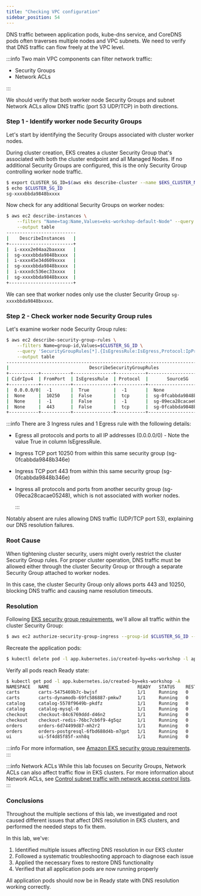```yaml
---
title: "Checking VPC configuration"
sidebar_position: 54
---
```


DNS traffic between application pods, kube-dns service, and CoreDNS pods often traverses multiple nodes and VPC subnets. We need to verify that DNS traffic can flow freely at the VPC level.

:::info
Two main VPC components can filter network traffic:

- Security Groups
- Network ACLs

:::

We should verify that both worker node Security Groups and subnet Network ACLs allow DNS traffic (port 53 UDP/TCP) in both directions.

### Step 1 - Identify worker node Security Groups

Let's start by identifying the Security Groups associated with cluster worker nodes.

During cluster creation, EKS creates a cluster Security Group that's associated with both the cluster endpoint and all Managed Nodes. If no additional Security Groups are configured, this is the only Security Group controlling worker node traffic.

```bash timeout=30
$ export CLUSTER_SG_ID=$(aws eks describe-cluster --name $EKS_CLUSTER_NAME --region $AWS_REGION --query "cluster.resourcesVpcConfig.clusterSecurityGroupId" --output text)
$ echo $CLUSTER_SG_ID
sg-xxxxbbda9848bxxxx
```

Now check for any additional Security Groups on worker nodes:

```bash timeout=30
$ aws ec2 describe-instances \
    --filters "Name=tag:Name,Values=eks-workshop-default-Node" --query 'Reservations[*].Instances[*].[InstanceId,SecurityGroups[*].GroupId]' \
    --output table
--------------------------
|    DescribeInstances   |
+------------------------+
|  i-xxxx2e04aa2baxxxx   |
|  sg-xxxxbbda9848bxxxx  |
|  i-xxxx45e34d609xxxx   |
|  sg-xxxxbbda9848bxxxx  |
|  i-xxxxdc536ec33xxxx   |
|  sg-xxxxbbda9848bxxxx  |
+------------------------+
```

We can see that worker nodes only use the cluster Security Group `sg-xxxxbbda9848bxxxx`.

### Step 2 - Check worker node Security Group rules

Let's examine worker node Security Group rules:

```bash timeout=30
$ aws ec2 describe-security-group-rules \
    --filters Name=group-id,Values=$CLUSTER_SG_ID \
    --query 'SecurityGroupRules[*].{IsEgressRule:IsEgress,Protocol:IpProtocol,FromPort:FromPort,ToPort:ToPort,CidrIpv4:CidrIpv4,SourceSG:ReferencedGroupInfo.GroupId}' \
    --output table
-----------------------------------------------------------------------------------------
|                              DescribeSecurityGroupRules                               |
+-----------+-----------+---------------+-----------+------------------------+----------+
| CidrIpv4  | FromPort  | IsEgressRule  | Protocol  |       SourceSG         | ToPort   |
+-----------+-----------+---------------+-----------+------------------------+----------+
|  0.0.0.0/0|  -1       |  True         |  -1       |  None                  |  -1      |
|  None     |  10250    |  False        |  tcp      |  sg-0fcabbda9848b346e  |  10250   |
|  None     |  -1       |  False        |  -1       |  sg-09eca28cacae05248  |  -1      |
|  None     |  443      |  False        |  tcp      |  sg-0fcabbda9848b346e  |  443     |
+-----------+-----------+---------------+-----------+------------------------+----------+
```

:::info
There are 3 Ingress rules and 1 Egress rule with the following details:

- Egress all protocols and ports to all IP addresses (0.0.0.0/0) - Note the value True in column IsEgressRule.
- Ingress TCP port 10250 from within this same security group (sg-0fcabbda9848b346e)
- Ingress TCP port 443 from within this same security group (sg-0fcabbda9848b346e)
- Ingress all protocols and ports from another security group (sg-09eca28cacae05248), which is not associated with worker nodes.

  :::

Notably absent are rules allowing DNS traffic (UDP/TCP port 53), explaining our DNS resolution failures.

### Root Cause

When tightening cluster security, users might overly restrict the cluster Security Group rules. For proper cluster operation, DNS traffic must be allowed either through the cluster Security Group or through a separate Security Group attached to worker nodes.

In this case, the cluster Security Group only allows ports 443 and 10250, blocking DNS traffic and causing name resolution timeouts.

### Resolution

Following [EKS security group requirements](https://docs.aws.amazon.com/eks/latest/userguide/sec-group-reqs.html), we'll allow all traffic within the cluster Security Group:

```bash timeout=30 wait=5
$ aws ec2 authorize-security-group-ingress --group-id $CLUSTER_SG_ID --protocol -1 --port -1 --source-group $CLUSTER_SG_ID
```

Recreate the application pods:

```bash timeout=30 wait=30
$ kubectl delete pod -l app.kubernetes.io/created-by=eks-workshop -l app.kubernetes.io/component=service -A
```

Verify all pods reach Ready state:

```bash timeout=30
$ kubectl get pod -l app.kubernetes.io/created-by=eks-workshop -A
NAMESPACE   NAME                                 READY   STATUS    RESTARTS   AGE
carts       carts-5475469b7c-bwjsf               1/1     Running   0          50s
carts       carts-dynamodb-69fc586887-pmkw7      1/1     Running   0          19h
catalog     catalog-5578f9649b-pkdfz             1/1     Running   0          50s
catalog     catalog-mysql-0                      1/1     Running   0          19h
checkout    checkout-84c6769ddd-d46n2            1/1     Running   0          50s
checkout    checkout-redis-76bc7cb6f9-4g5qz      1/1     Running   0          23d
orders      orders-6d74499d87-mh2r2              1/1     Running   0          50s
orders      orders-postgresql-6fbd688d4b-m7gpt   1/1     Running   0          19h
ui          ui-5f4d85f85f-xnh8q                  1/1     Running   0          50s
```

:::info
For more information, see [Amazon EKS security group requirements](https://docs.aws.amazon.com/eks/latest/userguide/sec-group-reqs.html).
:::

:::info Network ACLs
While this lab focuses on Security Groups, Network ACLs can also affect traffic flow in EKS clusters. For more information about Network ACLs, see [Control subnet traffic with network access control lists](https://docs.aws.amazon.com/vpc/latest/userguide/vpc-network-acls.html).
:::

### Conclusions

Throughout the multiple sections of this lab, we investigated and root caused different issues that affect DNS resolution in EKS clusters, and performed the needed steps to fix them.

In this lab, we've:

1. Identified multiple issues affecting DNS resolution in our EKS cluster
2. Followed a systematic troubleshooting approach to diagnose each issue
3. Applied the necessary fixes to restore DNS functionality
4. Verified that all application pods are now running properly

All application pods should now be in Ready state with DNS resolution working correctly.

